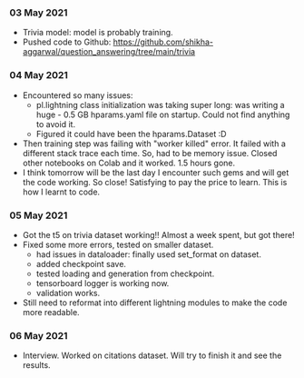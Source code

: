 ### 03 May 2021
- Trivia model: model is probably training.
- Pushed code to Github: https://github.com/shikha-aggarwal/question_answering/tree/main/trivia

### 04 May 2021
- Encountered so many issues:
  - pl.lightning class initialization was taking super long: was writing a huge - 0.5 GB hparams.yaml file on startup. Could not find anything to avoid it.
  - Figured it could have been the hparams.Dataset :D
- Then training step was failing with "worker killed" error. It failed with a different stack trace each time. So, had to be memory issue. Closed other notebooks on Colab and it worked. 1.5 hours gone.
- I think tomorrow will be the last day I encounter such gems and will get the code working. So close! Satisfying to pay the price to learn. This is how I learnt to code.

### 05 May 2021
- Got the t5 on trivia dataset working!! Almost a week spent, but got there!
- Fixed some more errors, tested on smaller dataset.
  - had issues in dataloader: finally used set_format on dataset.
  - added checkpoint save.
  - tested loading and generation from checkpoint.
  - tensorboard logger is working now.
  - validation works.
- Still need to reformat into different lightning modules to make the code more readable.

### 06 May 2021
- Interview. Worked on citations dataset. Will try to finish it and see the results.

